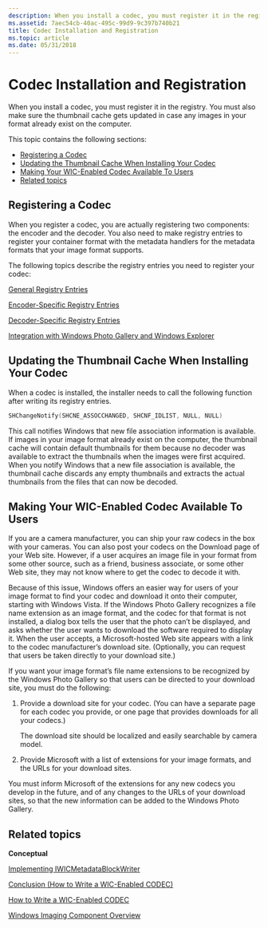 ```yaml
---
description: When you install a codec, you must register it in the registry. You must also make sure the thumbnail cache gets updated in case any images in your format already exist on the computer.
ms.assetid: 7aec54cb-40ac-495c-99d9-9c397b740b21
title: Codec Installation and Registration
ms.topic: article
ms.date: 05/31/2018
---
```


# Codec Installation and Registration

When you install a codec, you must register it in the registry. You must also make sure the thumbnail cache gets updated in case any images in your format already exist on the computer.

This topic contains the following sections:

-   [Registering a Codec](#registering-a-codec)
-   [Updating the Thumbnail Cache When Installing Your Codec](#updating-the-thumbnail-cache-when-installing-your-codec)
-   [Making Your WIC-Enabled Codec Available To Users](#making-your-wic-enabled-codec-available-to-users)
-   [Related topics](#related-topics)

## Registering a Codec

When you register a codec, you are actually registering two components: the encoder and the decoder. You also need to make registry entries to register your container format with the metadata handlers for the metadata formats that your image format supports.

The following topics describe the registry entries you need to register your codec:

[General Registry Entries](-wic-generalregentries.md)

[Encoder-Specific Registry Entries](-wic-encoderregentries.md)

[Decoder-Specific Registry Entries](-wic-decoderregentries.md)

[Integration with Windows Photo Gallery and Windows Explorer](-wic-integrationregentries.md)

## Updating the Thumbnail Cache When Installing Your Codec

When a codec is installed, the installer needs to call the following function after writing its registry entries.


```C++
SHChangeNotify(SHCNE_ASSOCCHANGED, SHCNF_IDLIST, NULL, NULL)
```



This call notifies Windows that new file association information is available. If images in your image format already exist on the computer, the thumbnail cache will contain default thumbnails for them because no decoder was available to extract the thumbnails when the images were first acquired. When you notify Windows that a new file association is available, the thumbnail cache discards any empty thumbnails and extracts the actual thumbnails from the files that can now be decoded.

## Making Your WIC-Enabled Codec Available To Users

If you are a camera manufacturer, you can ship your raw codecs in the box with your cameras. You can also post your codecs on the Download page of your Web site. However, if a user acquires an image file in your format from some other source, such as a friend, business associate, or some other Web site, they may not know where to get the codec to decode it with.

Because of this issue, Windows offers an easier way for users of your image format to find your codec and download it onto their computer, starting with Windows Vista. If the Windows Photo Gallery recognizes a file name extension as an image format, and the codec for that format is not installed, a dialog box tells the user that the photo can’t be displayed, and asks whether the user wants to download the software required to display it. When the user accepts, a Microsoft-hosted Web site appears with a link to the codec manufacturer’s download site. (Optionally, you can request that users be taken directly to your download site.)

If you want your image format’s file name extensions to be recognized by the Windows Photo Gallery so that users can be directed to your download site, you must do the following:

1.  Provide a download site for your codec. (You can have a separate page for each codec you provide, or one page that provides downloads for all your codecs.)

    The download site should be localized and easily searchable by camera model.

2.  Provide Microsoft with a list of extensions for your image formats, and the URLs for your download sites.

You must inform Microsoft of the extensions for any new codecs you develop in the future, and of any changes to the URLs of your download sites, so that the new information can be added to the Windows Photo Gallery.

## Related topics

<dl> <dt>

**Conceptual**
</dt> <dt>

[Implementing IWICMetadataBlockWriter](-wic-imp-iwicmetadatablockwriter.md)
</dt> <dt>

[Conclusion (How to Write a WIC-Enabled CODEC)](-wic-howtowriteacodec-conclusion.md)
</dt> <dt>

[How to Write a WIC-Enabled CODEC](-wic-howtowriteacodec.md)
</dt> <dt>

[Windows Imaging Component Overview](-wic-about-windows-imaging-codec.md)
</dt> </dl>

 

 



